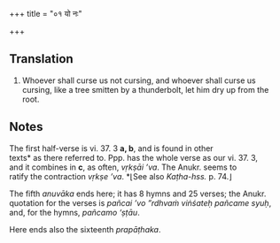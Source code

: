 +++
title = "०१ यो नः"

+++
## Translation
1. Whoever shall curse us not cursing, and whoever shall curse us  
cursing, like a tree smitten by a thunderbolt, let him dry up from the  
root.

## Notes
The first half-verse is vi. 37. 3 **a, b**, and is found in other  
texts\* as there referred to. Ppp. has the whole verse as our vi. 37. 3,  
and it combines in **c**, as often, *vṛkṣāi ’va*. The Anukr. seems to  
ratify the contraction *vṛkṣe ’va*. \*⌊See also *Kaṭha-hss.* p. 74.⌋  
  
The fifth *anuvāka* ends here; it has 8 hymns and 25 verses; the Anukr.  
quotation for the verses is *pañcai ’vo ”rdhvaṁ viṅśateḥ pañcame syuḥ*,  
and, for the hymns, *pañcamo ‘ṣṭāu*.  
  
Here ends also the sixteenth *prapāṭhaka*.
